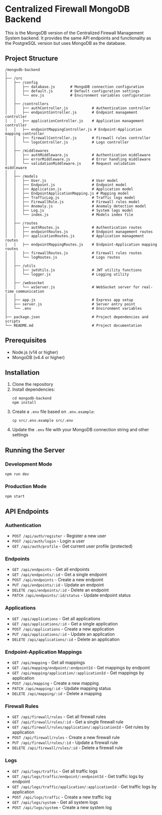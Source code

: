 # Centralized Firewall MongoDB Backend

This is the MongoDB version of the Centralized Firewall Management System backend. It provides the same API endpoints and functionality as the PostgreSQL version but uses MongoDB as the database.

## Project Structure

```
/mongodb-backend
│
├── /src
│   ├── /config
│   │   ├── database.js       # MongoDB connection configuration
│   │   ├── default.js        # Default configuration settings
│   │   └── env.js            # Environment variables configuration
│   │
│   ├── /controllers
│   │   ├── authController.js           # Authentication controller
│   │   ├── endpointController.js       # Endpoint management controller
│   │   ├── applicationController.js    # Application management controller
│   │   ├── endpointMappingController.js # Endpoint-Application mapping controller
│   │   ├── firewallController.js       # Firewall rules controller
│   │   └── logsController.js           # Logs controller
│   │
│   ├── /middlewares
│   │   ├── authMiddleware.js           # Authentication middleware
│   │   ├── errorMiddleware.js          # Error handling middleware
│   │   └── validationMiddleware.js     # Request validation middleware
│   │
│   ├── /models
│   │   ├── User.js                     # User model
│   │   ├── Endpoint.js                 # Endpoint model
│   │   ├── Application.js              # Application model
│   │   ├── EndpointApplicationMapping.js # Mapping model
│   │   ├── TrafficLog.js               # Traffic logs model
│   │   ├── FirewallRule.js             # Firewall rules model
│   │   ├── Anomaly.js                  # Anomaly detection model
│   │   ├── Log.js                      # System logs model
│   │   └── index.js                    # Models index file
│   │
│   ├── /routes
│   │   ├── authRoutes.js               # Authentication routes
│   │   ├── endpointRoutes.js           # Endpoint management routes
│   │   ├── applicationRoutes.js        # Application management routes
│   │   ├── endpointMappingRoutes.js    # Endpoint-Application mapping routes
│   │   ├── firewallRoutes.js           # Firewall rules routes
│   │   └── logRoutes.js                # Logs routes
│   │
│   ├── /utils
│   │   ├── jwtUtils.js                 # JWT utility functions
│   │   └── logger.js                   # Logging utility
│   │
│   ├── /websocket
│   │   └── wsServer.js                 # WebSocket server for real-time communication
│   │
│   ├── app.js                          # Express app setup
│   ├── server.js                       # Server entry point
│   └── .env                            # Environment variables
│
├── package.json                        # Project dependencies and scripts
└── README.md                           # Project documentation
```

## Prerequisites

- Node.js (v14 or higher)
- MongoDB (v4.4 or higher)

## Installation

1. Clone the repository
2. Install dependencies:
   ```
   cd mongodb-backend
   npm install
   ```
3. Create a `.env` file based on `.env.example`:
   ```
   cp src/.env.example src/.env
   ```
4. Update the `.env` file with your MongoDB connection string and other settings

## Running the Server

### Development Mode
```
npm run dev
```

### Production Mode
```
npm start
```

## API Endpoints

### Authentication
- `POST /api/auth/register` - Register a new user
- `POST /api/auth/login` - Login a user
- `GET /api/auth/profile` - Get current user profile (protected)

### Endpoints
- `GET /api/endpoints` - Get all endpoints
- `GET /api/endpoints/:id` - Get a single endpoint
- `POST /api/endpoints` - Create a new endpoint
- `PUT /api/endpoints/:id` - Update an endpoint
- `DELETE /api/endpoints/:id` - Delete an endpoint
- `PATCH /api/endpoints/:id/status` - Update endpoint status

### Applications
- `GET /api/applications` - Get all applications
- `GET /api/applications/:id` - Get a single application
- `POST /api/applications` - Create a new application
- `PUT /api/applications/:id` - Update an application
- `DELETE /api/applications/:id` - Delete an application

### Endpoint-Application Mappings
- `GET /api/mapping` - Get all mappings
- `GET /api/mapping/endpoint/:endpointId` - Get mappings by endpoint
- `GET /api/mapping/application/:applicationId` - Get mappings by application
- `POST /api/mapping` - Create a new mapping
- `PATCH /api/mapping/:id` - Update mapping status
- `DELETE /api/mapping/:id` - Delete a mapping

### Firewall Rules
- `GET /api/firewall/rules` - Get all firewall rules
- `GET /api/firewall/rules/:id` - Get a single firewall rule
- `GET /api/firewall/rules/application/:applicationId` - Get rules by application
- `POST /api/firewall/rules` - Create a new firewall rule
- `PUT /api/firewall/rules/:id` - Update a firewall rule
- `DELETE /api/firewall/rules/:id` - Delete a firewall rule

### Logs
- `GET /api/logs/traffic` - Get all traffic logs
- `GET /api/logs/traffic/endpoint/:endpointId` - Get traffic logs by endpoint
- `GET /api/logs/traffic/application/:applicationId` - Get traffic logs by application
- `POST /api/logs/traffic` - Create a new traffic log
- `GET /api/logs/system` - Get all system logs
- `POST /api/logs/system` - Create a new system log
